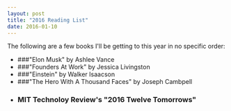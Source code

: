 ```yaml
---
layout: post
title: "2016 Reading List"
date: 2016-01-10
---
```


The following are a few books I'll be getting to this year in no specific order:

* ###"Elon Musk" by Ashlee Vance
* ###"Founders At Work" by Jessica Livingston
* ###"Einstein" by Walker Isaacson
* ###"The Hero With A Thousand Faces" by Joseph Cambpell
* ### MIT Technoloy Review's "2016 Twelve Tomorrows"


